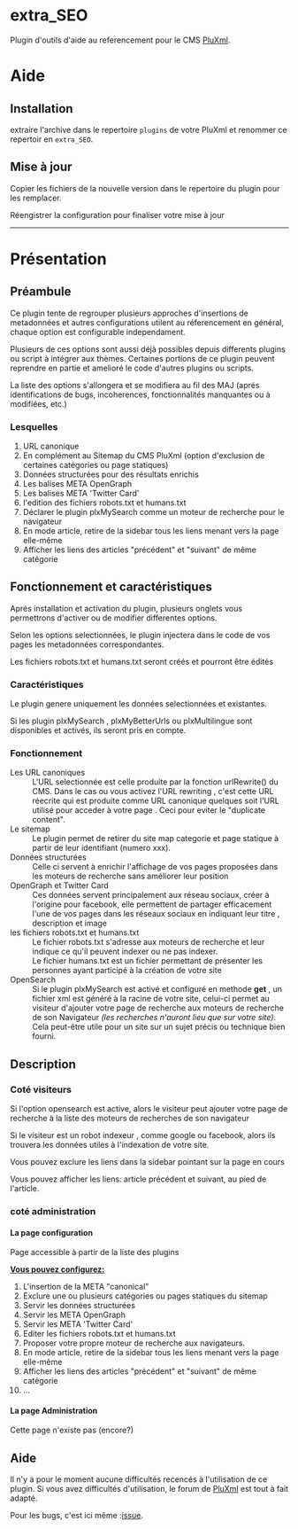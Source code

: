 # extra_SEO
Plugin d'outils d'aide au referencement pour le CMS <a href="https://pluxml.org" title="CMS Flat-File à l'XML">PluXml</a>.

<h1>Aide</h1>
<h2>Installation</h2>
<p>extraire l'archive dans le repertoire <code>plugins</code> de votre PluXml et renommer ce repertoir en <code>extra_SEO</code>.</p>
<h2>Mise à jour</h2>
<p>Copier les fichiers de la nouvelle version dans le repertoire du plugin pour les remplacer.</p>
<p>Réengistrer la configuration pour finaliser votre mise à jour</p>
<hr>

<h1>Présentation</h1>

<h2>Pr&eacute;ambule</h2>
<p>Ce plugin tente de regrouper plusieurs approches d'insertions de metadonnées et autres configurations utilent au réferencement en général, chaque option est configurable independament.</p>
<p>Plusieurs de ces options sont aussi déjà possibles depuis differents plugins ou script à intégrer aux thèmes. Certaines portions de ce plugin peuvent reprendre en partie et amelioré le code d'autres plugins ou scripts.</p>
<p>La liste des options s'allongera et se modifiera au fil des MAJ (aprés identifications de bugs, incoherences, fonctionnalités manquantes ou à modifiées, etc.)</p>

<h3>Lesquelles</h3>
<p></p>
<ol>
<li>URL canonique</li>
<li>En complément au Sitemap du CMS PluXml (option d'exclusion de certaines catégories ou page statiques)</li>
<li>Données structurées pour des résultats enrichis</li>
<li>Les balises META OpenGraph</li>
<li>Les balises META 'Twitter Card'</li>
<li>l'edition des fichiers robots.txt et humans.txt</li>
<li>Déclarer le plugin plxMySearch comme un moteur de recherche pour le navigateur</li>
<li>En mode article, retire de la sidebar tous les liens menant vers la page elle-même</li>
<li>Afficher les liens des articles "précédent" et "suivant" de même catégorie</li>
</ol>

<h2>Fonctionnement et caract&eacute;ristiques</h2>
<p>Aprés installation et activation du plugin, plusieurs onglets vous permettrons d'activer ou de modifier differentes options.</p>
<p>Selon les options selectionnées, le plugin injectera dans le code de vos pages les metadonnées correspondantes.</p>
<p>Les fichiers robots.txt et humans.txt seront créés et pourront être édités</p>

<h3>Caract&eacute;ristiques</h3>
<p>Le plugin genere uniquement les données selectionnées et existantes.</p>
<p>Si les plugin plxMySearch , plxMyBetterUrls ou plxMultilingue sont disponibles et activés, ils seront pris en compte.</p>


<h3>Fonctionnement</h3>
<p></p>
<dl>
<dt>Les URL canoniques</dt>
<dd>L'URL selectionnée est celle produite par la fonction urlRewrite() du CMS. Dans le cas ou vous activez l'URL rewriting , c'est cette URL réecrite qui est produite comme URL canonique quelques soit l'URL utilisé pour acceder à votre page . Ceci pour eviter le "duplicate content".</dd>
<dt>Le sitemap</dt>
<dd> Le plugin permet de retirer du site map categorie et page statique à partir de leur identifiant (numero xxx).</dd>
<dt>Données structurées</dt>
<dd>Celle ci servent à enrichir l'affichage de vos pages proposées dans les moteurs de recherche sans améliorer leur position</dd>
<dt>OpenGraph et Twitter Card</dt>
<dd>Ces données servent principalement aux réseau sociaux, créer à l'origine pour facebook, elle permettent de partager efficacement l'une de vos pages dans les réseaux sociaux en indiquant leur titre , description et image </dd>
<dt>les fichiers robots.txt et humans.txt</dt>
<dd>Le fichier robots.txt s'adresse aux moteurs de recherche et leur indique ce qu'il peuvent indexer ou ne pas indexer.<br>Le fichier humans.txt est un fichier permettant de présenter les personnes ayant participé à la création de votre site</dd>
<dt>OpenSearch</dt>
<dd>Si le plugin plxMySearch est activé et configuré en methode <b>get</b> , un fichier xml est généré à la racine de votre site, celui-ci  permet au visiteur d'ajouter votre page de recherche aux moteurs de recherche de son Navigateur <em></small>(les recherches n'auront lieu que sur votre site)</small></em>. Cela peut-être utile pour un site sur un sujet précis ou technique bien fourni.</dd>
</dl>

<h2>Description</h2>

<h3>Cot&eacute; visiteurs</h3>
<p>Si l'option opensearch est active, alors le visiteur peut ajouter votre page de recherche à la liste des moteurs de recherches de son navigateur</p>
<p>Si le visiteur est un robot indexeur , comme google ou facebook, alors ils trouvera les données utiles à l'indexation de votre site.</p>
<p>Vous pouvez exclure les liens dans la sidebar pointant sur la page en cours</p>
<p>Vous pouvez afficher les liens: article précédent et suivant, au pied de l'article.</p>

<h3>cot&eacute; administration</h3>

<h4>La page configuration</h4>
<p>Page accessible &agrave; partir de la liste des plugins</p>
<p><b><u>Vous pouvez configurez:</u></b></p>
<ol>
<li>L'insertion de la META "canonical"</li>
<li>Exclure une ou plusieurs catégories ou pages statiques du sitemap</li>
<li>Servir les données structurées</li>
<li>Servir les META OpenGraph</li>
<li>Servir les META 'Twitter Card'</li>
<li>Editer les fichiers robots.txt et humans.txt</li>
<li>Proposer votre propre moteur de recherche aux navigateurs.</li>
<li>En mode article, retire de la sidebar tous les liens menant vers la page elle-même</li>
<li>Afficher les liens des articles "précédent" et "suivant" de même catégorie</li>
<li>...</li>
</ol>	
<h4>La page Administration</h4>
<p>Cette page n'existe pas (encore?)</p>
<h2>Aide</h2>
<p>Il n'y a pour le moment aucune difficultés recencés à l'utilisation de ce plugin. Si vous avez difficultés d'utilisation, le forum de <a href="https://forum.pluxml.org" target="_blank" title="Forum du CMS PluXml">PluXml</a> est tout à fait adapté.</p>

<p>Pour les bugs, c'est ici même :<a href="https://github.com/gcyrillus/extra_SEO/issues">issue</a>.</p>
